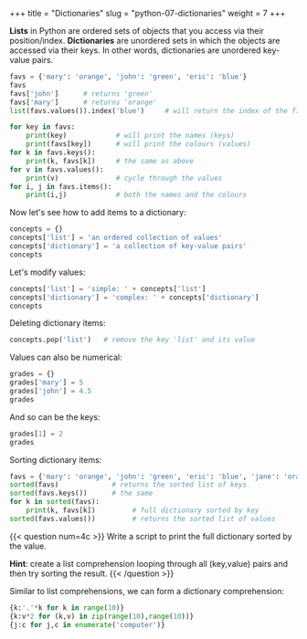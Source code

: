 +++
title = "Dictionaries"
slug = "python-07-dictionaries"
weight = 7
+++

**Lists** in Python are ordered sets of objects that you access via their position/index. **Dictionaries** are unordered
sets in which the objects are accessed via their keys. In other words, dictionaries are unordered key-value pairs.

```py
favs = {'mary': 'orange', 'john': 'green', 'eric': 'blue'}
favs
favs['john']      # returns 'green'
favs['mary']      # returns 'orange'
list(favs.values()).index('blue')     # will return the index of the first value 'blue'
```

```py
for key in favs:
	print(key)            # will print the names (keys)
	print(favs[key])      # will print the colours (values)
for k in favs.keys():
	print(k, favs[k])     # the same as above
for v in favs.values():
	print(v)              # cycle through the values
for i, j in favs.items():
	print(i,j)            # both the names and the colours
```

Now let's see how to add items to a dictionary:

```py
concepts = {}
concepts['list'] = 'an ordered collection of values'
concepts['dictionary'] = 'a collection of key-value pairs'
concepts
```

Let's modify values:

```py
concepts['list'] = 'simple: ' + concepts['list']
concepts['dictionary'] = 'complex: ' + concepts['dictionary']
concepts
```

Deleting dictionary items:

```py
concepts.pop('list')   # remove the key 'list' and its value
```

Values can also be numerical:

```py
grades = {}
grades['mary'] = 5
grades['john'] = 4.5
grades
```

And so can be the keys:

```py
grades[1] = 2
grades
```

Sorting dictionary items:

```py
favs = {'mary': 'orange', 'john': 'green', 'eric': 'blue', 'jane': 'orange'}
sorted(favs)             # returns the sorted list of keys
sorted(favs.keys())      # the same
for k in sorted(favs):
	print(k, favs[k])         # full dictionary sorted by key
sorted(favs.values())         # returns the sorted list of values
```

{{< question num=4c >}}
Write a script to print the full dictionary sorted by the value.

**Hint**: create a list comprehension looping through all (key,value) pairs and then try sorting the result.
{{< /question >}}

<!-- ```py -->
<!-- sorted([(v,k) for (k,v) in favs.items()])   # notice the order-->
<!-- ``` -->

Similar to list comprehensions, we can form a dictionary comprehension:

```py
{k:'.'*k for k in range(10)}
{k:v*2 for (k,v) in zip(range(10),range(10))}
{j:c for j,c in enumerate('computer')}
```
